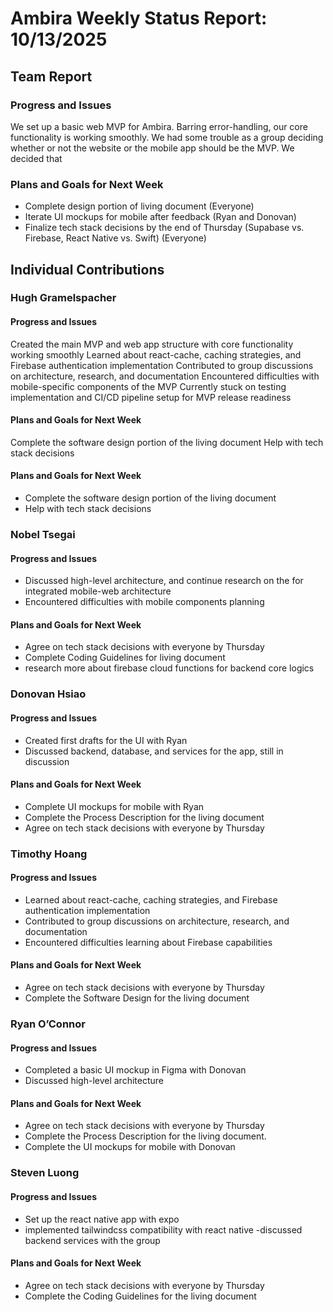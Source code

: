 # Ambira Weekly Status Report: 10/13/2025

## Team Report

### Progress and Issues
We set up a basic web MVP for Ambira. Barring error-handling, our core functionality is working smoothly. We had some trouble as a group deciding whether or not the website or the mobile app should be the MVP. We decided that 

### Plans and Goals for Next Week
- Complete design portion of living document (Everyone)
- Iterate UI mockups for mobile after feedback (Ryan and Donovan)
- Finalize tech stack decisions by the end of Thursday (Supabase vs. Firebase, React Native vs. Swift) (Everyone)

## Individual Contributions

### Hugh Gramelspacher
#### Progress and Issues
Created the main MVP and web app structure with core functionality working smoothly
Learned about react-cache, caching strategies, and Firebase authentication implementation
Contributed to group discussions on architecture, research, and documentation
Encountered difficulties with mobile-specific components of the MVP
Currently stuck on testing implementation and CI/CD pipeline setup for MVP release readiness

#### Plans and Goals for Next Week
Complete the software design portion of the living document
Help with tech stack decisions

#### Plans and Goals for Next Week
- Complete the software design portion of the living document
- Help with tech stack decisions

### Nobel Tsegai

#### Progress and Issues
- Discussed high-level architecture, and continue research on the for integrated mobile-web architecture 
- Encountered difficulties with mobile components planning

#### Plans and Goals for Next Week
- Agree on tech stack decisions with everyone by Thursday
- Complete Coding Guidelines for living document
- research more about firebase cloud functions for backend core logics

### Donovan Hsiao

#### Progress and Issues
- Created first drafts for the UI with Ryan
- Discussed backend, database, and services for the app, still in discussion

#### Plans and Goals for Next Week
- Complete UI mockups for mobile with Ryan
- Complete the Process Description for the living document
- Agree on tech stack decisions with everyone by Thursday

### Timothy Hoang

#### Progress and Issues
- Learned about react-cache, caching strategies, and Firebase authentication implementation
- Contributed to group discussions on architecture, research, and documentation
- Encountered difficulties learning about Firebase capabilities

#### Plans and Goals for Next Week
- Agree on tech stack decisions with everyone by Thursday
- Complete the Software Design for the living document

### Ryan O’Connor

#### Progress and Issues
- Completed a basic UI mockup in Figma with Donovan
- Discussed high-level architecture

#### Plans and Goals for Next Week
- Agree on tech stack decisions with everyone by Thursday
- Complete the Process Description for the living document. 
- Complete the UI mockups for mobile with Donovan

### Steven Luong

#### Progress and Issues
- Set up the react native app with expo
- implemented tailwindcss compatibility with react native
-discussed backend services with the group

#### Plans and Goals for Next Week
- Agree on tech stack decisions with everyone by Thursday
- Complete the Coding Guidelines for the living document